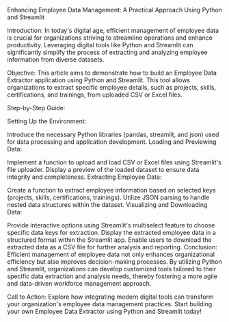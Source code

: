 Enhancing Employee Data Management: A Practical Approach Using Python and Streamlit

Introduction:
In today's digital age, efficient management of employee data is crucial for organizations striving to streamline operations and enhance productivity. Leveraging digital tools like Python and Streamlit can significantly simplify the process of extracting and analyzing employee information from diverse datasets.

Objective:
This article aims to demonstrate how to build an Employee Data Extractor application using Python and Streamlit. This tool allows organizations to extract specific employee details, such as projects, skills, certifications, and trainings, from uploaded CSV or Excel files.

Step-by-Step Guide:

Setting Up the Environment:

Introduce the necessary Python libraries (pandas, streamlit, and json) used for data processing and application development.
Loading and Previewing Data:

Implement a function to upload and load CSV or Excel files using Streamlit's file uploader.
Display a preview of the loaded dataset to ensure data integrity and completeness.
Extracting Employee Data:

Create a function to extract employee information based on selected keys (projects, skills, certifications, trainings).
Utilize JSON parsing to handle nested data structures within the dataset.
Visualizing and Downloading Data:

Provide interactive options using Streamlit's multiselect feature to choose specific data keys for extraction.
Display the extracted employee data in a structured format within the Streamlit app.
Enable users to download the extracted data as a CSV file for further analysis and reporting.
Conclusion:
Efficient management of employee data not only enhances organizational efficiency but also improves decision-making processes. By utilizing Python and Streamlit, organizations can develop customized tools tailored to their specific data extraction and analysis needs, thereby fostering a more agile and data-driven workforce management approach.

Call to Action:
Explore how integrating modern digital tools can transform your organization's employee data management practices. Start building your own Employee Data Extractor using Python and Streamlit today!
